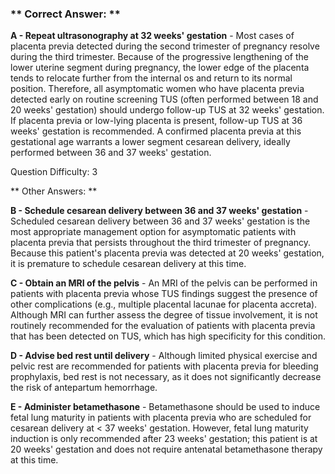 ### ** Correct Answer: **

**A - Repeat ultrasonography at 32 weeks' gestation** - Most cases of placenta previa detected during the second trimester of pregnancy resolve during the third trimester. Because of the progressive lengthening of the lower uterine segment during pregnancy, the lower edge of the placenta tends to relocate further from the internal os and return to its normal position. Therefore, all asymptomatic women who have placenta previa detected early on routine screening TUS (often performed between 18 and 20 weeks' gestation) should undergo follow-up TUS at 32 weeks' gestation. If placenta previa or low-lying placenta is present, follow-up TUS at 36 weeks' gestation is recommended. A confirmed placenta previa at this gestational age warrants a lower segment cesarean delivery, ideally performed between 36 and 37 weeks' gestation.

Question Difficulty: 3

** Other Answers: **

**B - Schedule cesarean delivery between 36 and 37 weeks' gestation** - Scheduled cesarean delivery between 36 and 37 weeks' gestation is the most appropriate management option for asymptomatic patients with placenta previa that persists throughout the third trimester of pregnancy. Because this patient's placenta previa was detected at 20 weeks' gestation, it is premature to schedule cesarean delivery at this time.

**C - Obtain an MRI of the pelvis** - An MRI of the pelvis can be performed in patients with placenta previa whose TUS findings suggest the presence of other complications (e.g., multiple placental lacunae for placenta accreta). Although MRI can further assess the degree of tissue involvement, it is not routinely recommended for the evaluation of patients with placenta previa that has been detected on TUS, which has high specificity for this condition.

**D - Advise bed rest until delivery** - Although limited physical exercise and pelvic rest are recommended for patients with placenta previa for bleeding prophylaxis, bed rest is not necessary, as it does not significantly decrease the risk of antepartum hemorrhage.

**E - Administer betamethasone** - Betamethasone should be used to induce fetal lung maturity in patients with placenta previa who are scheduled for cesarean delivery at < 37 weeks' gestation. However, fetal lung maturity induction is only recommended after 23 weeks' gestation; this patient is at 20 weeks' gestation and does not require antenatal betamethasone therapy at this time.

